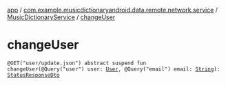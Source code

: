 [app](../../index.md) / [com.example.musicdictionaryandroid.data.remote.network.service](../index.md) / [MusicDictionaryService](index.md) / [changeUser](./change-user.md)

# changeUser

`@GET("user/update.json") abstract suspend fun changeUser(@Query("user") user: `[`User`](../../com.example.musicdictionaryandroid.domain.model.entity/-user/index.md)`, @Query("email") email: `[`String`](https://kotlinlang.org/api/latest/jvm/stdlib/kotlin/-string/index.html)`): `[`StatusResponseDto`](../../com.example.musicdictionaryandroid.data.remote.network.dto/-status-response-dto/index.md)